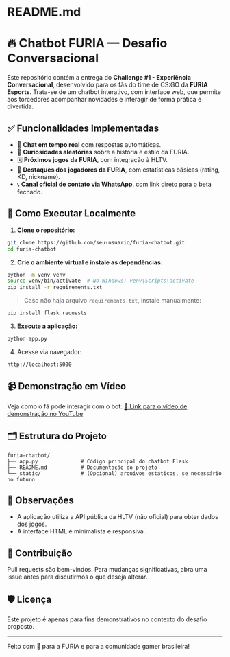 # README.md

# 🔥 Chatbot FURIA — Desafio Conversacional

Este repositório contém a entrega do **Challenge #1 - Experiência Conversacional**, desenvolvido para os fãs do time de CS:GO da **FURIA Esports**. Trata-se de um chatbot interativo, com interface web, que permite aos torcedores acompanhar novidades e interagir de forma prática e divertida.

## ✅ Funcionalidades Implementadas

- 💬 **Chat em tempo real** com respostas automáticas.
- 🎲 **Curiosidades aleatórias** sobre a história e estilo da FURIA.
- 🗓️ **Próximos jogos da FURIA**, com integração à HLTV.
- 👥 **Destaques dos jogadores da FURIA**, com estatísticas básicas (rating, KD, nickname).
- 📞 **Canal oficial de contato via WhatsApp**, com link direto para o beta fechado.

## 🚀 Como Executar Localmente

1. **Clone o repositório:**
```bash
git clone https://github.com/seu-usuario/furia-chatbot.git
cd furia-chatbot
```

2. **Crie o ambiente virtual e instale as dependências:**
```bash
python -m venv venv
source venv/bin/activate  # No Windows: venv\Scripts\activate
pip install -r requirements.txt
```

> Caso não haja arquivo `requirements.txt`, instale manualmente:
```bash
pip install flask requests
```

3. **Execute a aplicação:**
```bash
python app.py
```

4. Acesse via navegador:
```
http://localhost:5000
```

## 📹 Demonstração em Vídeo
Veja como o fã pode interagir com o bot:
[🔗 Link para o vídeo de demonstração no YouTube](https://www.youtube.com/watch?v=SEU_VIDEO_ID)

## 🗂️ Estrutura do Projeto
```
furia-chatbot/
├── app.py              # Código principal do chatbot Flask
├── README.md           # Documentação do projeto
└── static/             # (Opcional) arquivos estáticos, se necessário no futuro
```

## 📌 Observações
- A aplicação utiliza a API pública da HLTV (não oficial) para obter dados dos jogos.
- A interface HTML é minimalista e responsiva.

## 🤝 Contribuição
Pull requests são bem-vindos. Para mudanças significativas, abra uma issue antes para discutirmos o que deseja alterar.

## 🛡️ Licença
Este projeto é apenas para fins demonstrativos no contexto do desafio proposto.

---

Feito com 💜 para a FURIA e para a comunidade gamer brasileira!
